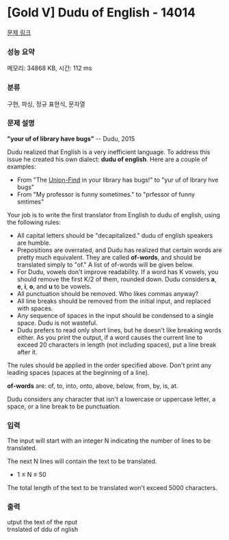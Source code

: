 # [Gold V] Dudu of English - 14014 

[문제 링크](https://www.acmicpc.net/problem/14014) 

### 성능 요약

메모리: 34868 KB, 시간: 112 ms

### 분류

구현, 파싱, 정규 표현식, 문자열

### 문제 설명

<p><strong>"your uf of library have bugs"</strong> -- Dudu, 2015</p>

<p>Dudu realized that English is a very inefficient language. To address this issue he created his own dialect: <strong>dudu of english</strong>. Here are a couple of examples:</p>

<ul>
	<li>From "The <a href="https://www.hackerrank.com/external_redirect?to=https://en.wikipedia.org/wiki/Disjoint-set_data_structure" target="_blank">Union-Find</a> in your library has bugs!" to "yur uf of lbrary hve bugs"</li>
	<li>From "My professor is funny sometimes." to "prfessor of funny smtimes"</li>
</ul>

<p>Your job is to write the first translator from English to dudu of english, using the following rules:</p>

<ul>
	<li>All capital letters should be "decapitalized." dudu of english speakers are humble.</li>
	<li>Prepositions are overrated, and Dudu has realized that certain words are pretty much equivalent. They are called <strong>of-words</strong>, and should be translated simply to "of." A list of of-words will be given below.</li>
	<li>For Dudu, vowels don't improve readability. If a word has K vowels, you should remove the first K/2 of them, rounded down. Dudu considers <strong>a</strong>, <strong>e</strong>, <strong>i</strong>, <strong>o</strong>, and <strong>u</strong> to be vowels.</li>
	<li>All punctuation should be removed. Who likes commas anyway?</li>
	<li>All line breaks should be removed from the initial input, and replaced with spaces.</li>
	<li>Any sequence of spaces in the input should be condensed to a single space. Dudu is not wasteful.</li>
	<li>Dudu prefers to read only short lines, but he doesn't like breaking words either. As you print the output, if a word causes the current line to exceed 20 characters in length (not including spaces), put a line break after it.</li>
</ul>

<p>The rules should be applied in the order specified above. Don't print any leading spaces (spaces at the beginning of a line).</p>

<p><strong>of-words</strong> are: of, to, into, onto, above, below, from, by, is, at.</p>

<p>Dudu considers any character that isn't a lowercase or uppercase letter, a space, or a line break to be punctuation.</p>

### 입력 

 <p>The input will start with an integer N indicating the number of lines to be translated.</p>

<p>The next N lines will contain the text to be translated.</p>

<ul>
	<li>1 ≤ N ≤ 50</li>
</ul>

<p>The total length of the text to be translated won't exceed 5000 characters.</p>

### 출력 

 <p>utput the text of the nput<br>
trnslated of ddu of nglish</p>

